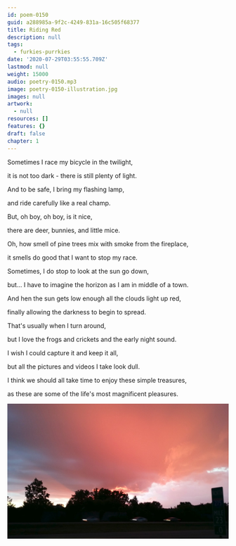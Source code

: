```yaml
---
id: poem-0150
guid: a288985a-9f2c-4249-831a-16c505f68377
title: Riding Red
description: null
tags:
  - furkies-purrkies
date: '2020-07-29T03:55:55.709Z'
lastmod: null
weight: 15000
audio: poetry-0150.mp3
image: poetry-0150-illustration.jpg
images: null
artwork:
  - null
resources: []
features: {}
draft: false
chapter: 1
---
```


Sometimes I race my bicycle in the twilight,

it is not too dark - there is still plenty of light.

And to be safe, I bring my flashing lamp,

and ride carefully like a real champ.

But, oh boy, oh boy, is it nice,

there are deer, bunnies, and little mice.

Oh, how smell of pine trees mix with smoke from the fireplace,

it smells do good that I want to stop my race.

Sometimes, I do stop to look at the sun go down,

but... I have to imagine the horizon as I am in middle of a town.

And hen the sun gets low enough all the clouds light up red,

finally allowing the darkness to begin to spread.

That's usually when I turn around,

but I love the frogs and crickets and the early night sound.

I wish I could capture it and keep it all,

but all the pictures and videos I take look dull.

I think we should all take time to enjoy these simple treasures,

as these are some of the life's most magnificent pleasures.

![Shadows](files/poetry-0150-shadows.jpg)
